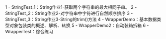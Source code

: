 1 - StringTest_1：String作业1-获取两个字符串的最大相同子串。
2 - StringTest_2：String作业2-对字符串中字符进行自然顺序排序
3 - StringTest_3：String作业3-String的trim()方法
4 - WrapperDemo：基本数据类型对象包装类的概述、解析、转换
5 - WrapperDemo2：自动装箱拆箱
6 - WrapperTest：综合练习
